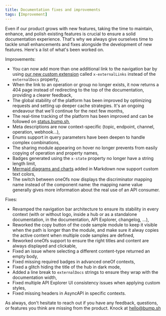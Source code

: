 ```yaml
---
title: Documentation fixes and improvements
tags: [Improvement]
---
```

Even if our product grows with new features, taking the time to maintain, enhance, and polish existing features is crucial to ensure a solid documentation experience. That's why we always give ourselves time to tackle small enhancements and fixes alongside the development of new features. Here's a list of what's been worked on.

Improvements:
- You can now add more than one additional link to the navigation bar by using [our new custom extension](https://docs.bump.sh/help/publish-documentation/external-links/) called `x-externalLinks` instead of the `externalDocs` property,
- When the link to an operation or group no longer exists, it now returns a 404 page instead of redirecting to the top of the documentation, providing a clearer feedback,
- The global stability of the platform has been improved by optimizing requests and setting up deeper cache strategies. It's an ongoing endeavour that we'll continue for the next few months,
- The real-time tracking of the platform has been improved and can be followed on [status.bump.sh](https://status.bump.sh),
- Meta descriptions are now context-specific (topic, endpoint, channel, operation, webhook...),
- Enums support in query parameters have been deepen to handle complex combinations,
- The sharing module appearing on hover no longer prevents from easily copying of operation and property names,
- Badges generated using the `x-state` property no longer have a string length limit, 
- [Mermaid diagrams and charts](https://docs.bump.sh/help/documentation-experience/markdown-support/#diagrams-and-charts-mermaid-support) added in Markdown now support custom text colors,
- The switch between oneOfs now displays the discriminator mapping name instead of the component name: the mapping name value generally gives more information about the real use of an API consumer.


Fixes:
- Revamped the navigation bar architecture to ensure its stability in every context (with or without logo, inside a hub or as a standalone documentation, in the documentation, API Explorer, changelog, ...),
- Reworked the copy button of the code sample module to keep it visible when the path is longer than the module, and make sure it alway copies the active content when multiple code samples are defined,
- Reworked oneOfs support to ensure the right titles and content are always displayed and clickable,
- Fixed an issue where selecting a different content-type returned an empty body,
- Fixed missing required badges in advanced oneOf contexts,
- Fixed a glitch hiding the title of the hub in dark mode,
- Added a line break to `externalDocs` strings to ensure they wrap with the documentation width,
- Fixed multiple API Explorer UI consistency issues when applying custom styles, 
- Fixed missing headers in AsyncAPI in specific contexts.

As always, don't hesitate to reach out if you have any feedback, questions, or features you think are missing from the product. Knock at [hello@bump.sh](mailto:hello@bump.sh)
